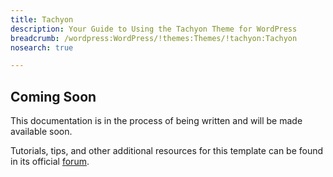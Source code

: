 ```yaml
---
title: Tachyon
description: Your Guide to Using the Tachyon Theme for WordPress
breadcrumb: /wordpress:WordPress/!themes:Themes/!tachyon:Tachyon
nosearch: true

---
```


Coming Soon
-----

This documentation is in the process of being written and will be made available soon. 

Tutorials, tips, and other additional resources for this template can be found in its official [forum][forum].

[forum]: http://www.rockettheme.com/forum/wordpress-theme-tachyon/